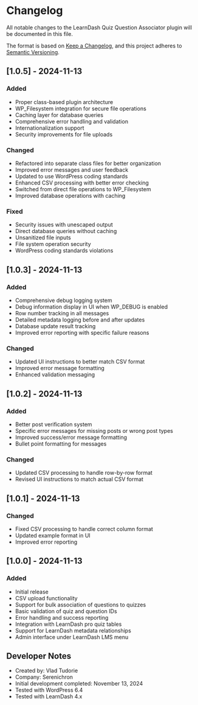 # Changelog
All notable changes to the LearnDash Quiz Question Associator plugin will be documented in this file.

The format is based on [Keep a Changelog](https://keepachangelog.com/en/1.0.0/),
and this project adheres to [Semantic Versioning](https://semver.org/spec/v2.0.0.html).

## [1.0.5] - 2024-11-13
### Added
- Proper class-based plugin architecture
- WP_Filesystem integration for secure file operations
- Caching layer for database queries
- Comprehensive error handling and validation
- Internationalization support
- Security improvements for file uploads

### Changed
- Refactored into separate class files for better organization
- Improved error messages and user feedback
- Updated to use WordPress coding standards
- Enhanced CSV processing with better error checking
- Switched from direct file operations to WP_Filesystem
- Improved database operations with caching

### Fixed
- Security issues with unescaped output
- Direct database queries without caching
- Unsanitized file inputs
- File system operation security
- WordPress coding standards violations

## [1.0.3] - 2024-11-13
### Added
- Comprehensive debug logging system
- Debug information display in UI when WP_DEBUG is enabled
- Row number tracking in all messages
- Detailed metadata logging before and after updates
- Database update result tracking
- Improved error reporting with specific failure reasons

### Changed
- Updated UI instructions to better match CSV format
- Improved error message formatting
- Enhanced validation messaging

## [1.0.2] - 2024-11-13
### Added
- Better post verification system
- Specific error messages for missing posts or wrong post types
- Improved success/error message formatting
- Bullet point formatting for messages

### Changed
- Updated CSV processing to handle row-by-row format
- Revised UI instructions to match actual CSV format

## [1.0.1] - 2024-11-13
### Changed
- Fixed CSV processing to handle correct column format
- Updated example format in UI
- Improved error reporting

## [1.0.0] - 2024-11-13
### Added
- Initial release
- CSV upload functionality
- Support for bulk association of questions to quizzes
- Basic validation of quiz and question IDs
- Error handling and success reporting
- Integration with LearnDash pro quiz tables
- Support for LearnDash metadata relationships
- Admin interface under LearnDash LMS menu

## Developer Notes
- Created by: Vlad Tudorie
- Company: Serenichron
- Initial development completed: November 13, 2024
- Tested with WordPress 6.4
- Tested with LearnDash 4.x